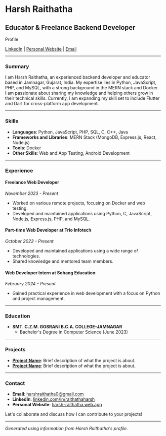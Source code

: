 # Harsh Raithatha

## Educator & Freelance Backend Developer

Profile 

[LinkedIn](https://www.linkedin.com/in/raithathaharsh) | [Personal Website](https://harsh-raithatha.web.app/) | [Email](mailto:harshraithatha0@gmail.com)

---

### Summary

I am Harsh Raithatha, an experienced backend developer and educator based in Jamnagar, Gujarat, India. My expertise lies in Python, JavaScript, PHP, and MySQL, with a strong background in the MERN stack and Docker. I am passionate about sharing my knowledge and helping others grow in their technical skills. Currently, I am expanding my skill set to include Flutter and Dart for cross-platform app development.

---

### Skills

- **Languages**: Python, JavaScript, PHP, SQL, C, C++, Java
- **Frameworks and Libraries**: MERN Stack (MongoDB, Express.js, React, Node.js)
- **Tools**: Docker
- **Other Skills**: Web and App Testing, Android Development

---

### Experience

#### Freelance Web Developer
*November 2023 - Present*

- Worked on various remote projects, focusing on Docker and web testing.
- Developed and maintained applications using Python, C, JavaScript, Node.js, Express.js, PHP, and MySQL.

#### Part-time Web Developer at Trio Infotech
*October 2023 - Present*

- Developed and maintained applications using a wide range of technologies.
- Shared knowledge and mentored team members.

#### Web Developer Intern at Sohang Education
*February 2024 - Present*

- Gained practical experience in web development with a focus on Python and project management.

---

### Education

- **SMT. C.Z.M. GOSRANI B.C.A. COLLEGE-JAMNAGAR**
  - Bachelor's Degree in Computer Science (June 2023)

---

### Projects

- **[Project Name](project-link)**: Brief description of what the project is about.
- **[Project Name](project-link)**: Brief description of what the project is about.

---

### Contact

- **Email**: [harshraithatha0@gmail.com](mailto:harshraithatha0@gmail.com)
- **LinkedIn**: [linkedin.com/in/raithathaharsh](https://www.linkedin.com/in/raithathaharsh)
- **Personal Website**: [harsh-raithatha.web.app](https://harsh-raithatha.web.app/)

Let's collaborate and discuss how I can contribute to your projects!

---

*Generated using information from Harsh Raithatha's profile.*
